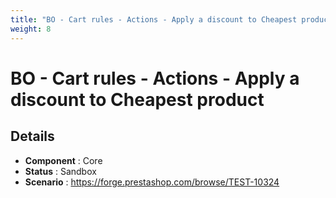 ```yaml
---
title: "BO - Cart rules - Actions - Apply a discount to Cheapest product"
weight: 8
---
```


# BO - Cart rules - Actions - Apply a discount to Cheapest product
## Details
* **Component** : Core
* **Status** : Sandbox
* **Scenario** : https://forge.prestashop.com/browse/TEST-10324

